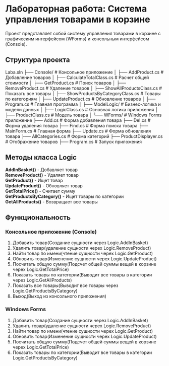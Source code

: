 # Лабораторная работа: Система управления товарами в корзине

Проект представляет собой систему управления товарами в корзине с графическим интерфейсом (WForms) и консольным интерфейсом (Console).

## Структура проекта
Laba.sln
├── Console/ # Консольное приложение
│ ├── AddProduct.cs # Добавление товаров
│ ├── CalculateTotalClass.cs # Расчет общей стоимости
│ ├── GetProduct.cs # Поиск товаров
│ ├── RemoveProduct.cs # Удаление товаров
│ ├── ShowAllProductsClass.cs # Показать все товары
│ ├── ShowProductsByCategoryClass.cs # Товары по категориям
│ ├── UpdateProduct.cs # Обновление товаров
│ ├── Program.cs # Главная программа
│
├── ModelLogic/ # Бизнес-логика и модели данных
│ ├── LogicClass.cs # Основная логика приложения
│ ├── ProductClass.cs # Модель товара
│
└── WForms/ # Windows Forms приложение
├── Add.cs # Форма добавления товара
├── Del.cs # Форма удаления товара
├── Find.cs # Форма поиска товара
├── MainForm.cs # Главная форма
├── Update.cs # Форма обновления товара
├── AllCategories.cs # Форма категорий
├── ProductDisplayer.cs # Отображение товаров
├── Program.cs # Запуск приложения


## Методы класса Logic
**AddInBasket()** - Добавляет товар  
**RemoveProduct()** - Удаляет товар  
**GetProduct()** - Ищет товар  
**UpdateProduct()** - Обновляет товар  
**GetTotalPrice()** - Считает сумму  
**GetProductsByCategory()** - Ищет товары по категории  
**GetAllProducts()** - Возвращает все товары

## Функциональность
### Консольное приложение (Console)
1. Добавить товар(Создание сущности через Logic.AddInBasket)
2. Удалить товар(удаление сущности черех Logic.RemoveProduct)
3. Найти товар по имени(чтение сущности черех Logic.GetProduct)
4. Обновить товар(Изменение сущности черех Logic.UpdateProduct)
5. Посчитать общую сумму(Подсчет общей суммы вещей в корзине черех Logic.GetTotalPrice)
6. Показать товары по категории(Выводит все товары в категории через Logic.GetAllProducts)
7. Показать все товары(Выводит все товары через Logic.GetProductsByCategory)
0. Выход(Выход из консольного приложения)



### Windows Forms
1. Добавить товар(Создание сущности через Logic.AddInBasket)
2. Удалить товар(удаление сущности черех Logic.RemoveProduct)
3. Найти товар по имени(чтение сущности черех Logic.GetProduct)
4. Обновить товар(Изменение сущности черех Logic.UpdateProduct)
5. Посчитать общую сумму(Подсчет общей суммы вещей в корзине черех Logic.GetTotalPrice)
6. Показать товары по категории(Выводит все товары в категории Logic.GetProductsByCategory)
